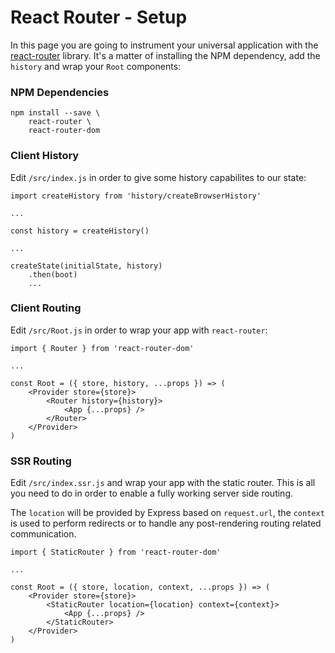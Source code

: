 # React Router - Setup

In this page you are going to instrument your universal application with the
[react-router](https://reacttraining.com/react-router/) library. It's a matter of
installing the NPM dependency, add the `history` and wrap your `Root` components:

### NPM Dependencies

    npm install --save \
        react-router \
        react-router-dom

### Client History

Edit `/src/index.js` in order to give some history capabilites to our state:

    import createHistory from 'history/createBrowserHistory'

    ...

    const history = createHistory()

    ...

    createState(initialState, history)
        .then(boot)
        ...

### Client Routing

Edit `/src/Root.js` in order to wrap your app with `react-router`:

    import { Router } from 'react-router-dom'

    ...

    const Root = ({ store, history, ...props }) => (
        <Provider store={store}>
            <Router history={history}>
                <App {...props} />
            </Router>
        </Provider>
    )

### SSR Routing

Edit `/src/index.ssr.js` and wrap your app with the static router. This is all you need 
to do in order to enable a fully working server side routing.

The `location` will be provided by Express based on `request.url`, the `context` is used
to perform redirects or to handle any post-rendering routing related communication.

    import { StaticRouter } from 'react-router-dom'

    ...

    const Root = ({ store, location, context, ...props }) => (
        <Provider store={store}>
            <StaticRouter location={location} context={context}>
                <App {...props} />
            </StaticRouter>
        </Provider>
    )
